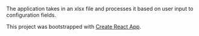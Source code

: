 The application takes in an xlsx file and processes it based on user input to configuration fields.

This project was bootstrapped with [Create React App](https://github.com/facebookincubator/create-react-app).

